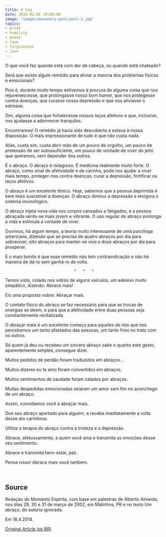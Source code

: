 ```yaml
---
title: A hug
date: 2019-02-01 19:00:00
image: "images/masonary-post/post-2.jpg"
topics: 
- pride
- humility
- peace
- love
- forgiveness
- love
---
```


O que você faz quando está com dor de cabeça, ou quando está chateado?

Será que existe algum remédio para aliviar a maioria dos problemas físicos e
emocionais?

Pois é, durante muito tempo estivemos à procura de alguma coisa que nos
rejuvenescesse, que prolongasse nosso bom humor, que nos protegesse contra
doenças, que curasse nossa depressão e que nos aliviasse o estresse.

Sim, alguma coisa que fortalecesse nossos laços afetivos e que, inclusive, nos
ajudasse a adormecer tranquilos.

Encontramos! O remédio já havia sido descoberto e estava à nossa disposição. O
mais impressionante de tudo é que não custa nada.

Aliás, custa sim, custa abrir mão de um pouco de orgulho, um pouco de pretensão
de ser autossuficiente, um pouco de vontade de viver do jeito que queremos, sem
depender dos outros.

É o abraço. O abraço é milagroso. É medicina realmente muito forte. O abraço,
como sinal de afetividade e de carinho, pode nos ajudar a viver mais tempo,
proteger-nos contra doenças, curar a depressão, fortificar os laços afetivos.

O abraço é um excelente tônico. Hoje, sabemos que a pessoa deprimida é bem mais
suscetível a doenças. O abraço diminui a depressão e revigora o sistema
imunológico.

O abraço injeta nova vida nos corpos cansados e fatigados, e a pessoa abraçada
sente-se mais jovem e vibrante. O uso regular do abraço prolonga a vida e
estimula a vontade de viver.

Ouvimos, há algum tempo, a teoria muito interessante de uma psicóloga
americana, dizendo que se precisa de quatro abraços por dia para sobreviver,
oito abraços para manter-se vivo e doze abraços por dia para prosperar.

E o mais bonito é que esse remédio não tem contraindicação e não há maneira de
dá-lo sem ganhá-lo de volta.

                                   *   *   *

Temos visto, colado nos vidros de alguns veículos, um adesivo muito simpático,
dizendo: Abrace mais!

Eis uma proposta nobre: Abraçar mais.

O contato físico do abraço se faz necessário para que as trocas de energias se
deem, e para que a afetividade entre duas pessoas seja constantemente
revitalizada.

O abraçar mais é um excelente começo para aqueles de nós que nos percebemos um
tanto afastados das pessoas, um tanto frios no trato com os outros.

Só quem já deu ou recebeu um sincero abraço sabe o quanto este gesto,
aparentemente simples, consegue dizer.

Muitos pedidos de perdão foram traduzidos em abraços...

Muitos dizeres eu te amo foram convertidos em abraços.

Muitos sentimentos de saudade foram calados por abraços.

Muitas despedidas emocionadas selaram um amor sem fim no aconchego de um
abraço.

Assim, convidamos você a abraçar mais.

Doe seu abraço apertado para alguém, e receba imediatamente a volta desse ato
carinhoso.

Utilize a terapia do abraço contra a tristeza e a depressão.

Abrace, afetuosamente, a quem você ama e transmita as emoções desse seu
sentimento.

Abrace e transmita bem-estar, paz.

Pense nisso! Abrace mais você também.

 
## Source
Redação do Momento Espírita, com base em palestras
de Alberto Almeida, nos dias 29, 30 e 31 de março
de 2002, em Matinhos, PR e no texto Um abraço, de
autoria ignorada.

Em 18.4.2014.

[Original Article (pt-BR)](http://momento.com.br/pt/ler_texto.php?id=4107)
